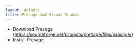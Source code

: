 ```yaml
---
layout: default
title: Presage and Visual Studio
---
```

- Download Presage (https://sourceforge.net/projects/presage/files/presage/)
- Install Presage
